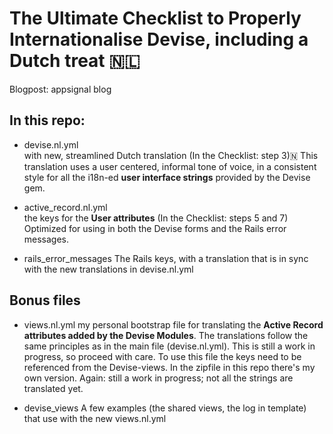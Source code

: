  # The Ultimate Checklist to Properly Internationalise Devise, including a Dutch treat 🇳🇱
 Blogpost: appsignal blog <add link>

## In this repo:

* devise.nl.yml  
with new, streamlined Dutch translation (In the Checklist: step 3)🇳
This translation uses a user centered, informal tone of voice, in a consistent style for all the i18n-ed **user interface strings** provided by the Devise gem. 

* active_record.nl.yml  
the keys for the **User attributes** (In the Checklist: steps 5 and 7)
Optimized for using in both the Devise forms and the Rails error messages.

* rails_error_messages
The Rails keys, with a translation that is in sync with the new translations in devise.nl.yml


## Bonus files

* views.nl.yml
my personal bootstrap file for translating the **Active Record attributes added by the Devise Modules**.
The translations follow the same principles as in the main file (devise.nl.yml).
This is still a work in progress, so proceed with care.
To use this file the keys need to be referenced from the Devise-views. In the zipfile in this repo there's my own version. Again: still a work in progress; not all the strings are translated yet. 

* devise_views 
A few examples (the shared views, the log in template) that use with the new views.nl.yml
